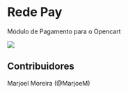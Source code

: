 # Rede Pay
Módulo de Pagamento para o Opencart

<img src="https://www.userede.com.br/Paginas/Redepay/venda/como-integrar/banners/seguranca-e-rapidez/banner_3_234x60.jpg"/> 

## Contribuidores
Marjoel Moreira (@MarjoeM)